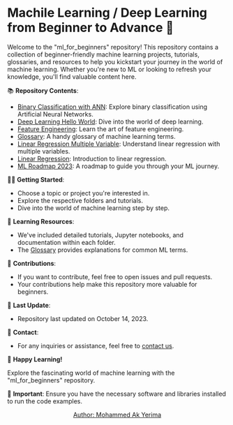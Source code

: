 # Machile Learning / Deep Learning from Beginner to Advance 🚀

Welcome to the "ml_for_beginners" repository! This repository contains a collection of beginner-friendly machine learning projects, tutorials, glossaries, and resources to help you kickstart your journey in the world of machine learning. Whether you're new to ML or looking to refresh your knowledge, you'll find valuable content here.

📚 **Repository Contents**:

- [Binary Classification with ANN](Binary%20Classification%20with%20ANN/): Explore binary classification using Artificial Neural Networks.
- [Deep Learning Hello World](Deep%20Learning%20Hello%20World/): Dive into the world of deep learning.
- [Feature Engineering](Feature%20Engineering/): Learn the art of feature engineering.
- [Glossary](Glossary/): A handy glossary of machine learning terms.
- [Linear Regression Multiple Variable](Linear%20Regression%20Multiple%20Variable/): Understand linear regression with multiple variables.
- [Linear Regression](Linear%20Regression/): Introduction to linear regression.
- [ML Roadmap 2023](ML%20Roadmap%202023/): A roadmap to guide you through your ML journey.

👩‍💻 **Getting Started**:

- Choose a topic or project you're interested in.
- Explore the respective folders and tutorials.
- Dive into the world of machine learning step by step.

📖 **Learning Resources**:

- We've included detailed tutorials, Jupyter notebooks, and documentation within each folder.
- The [Glossary](Glossary/) provides explanations for common ML terms.

🌟 **Contributions**:

- If you want to contribute, feel free to open issues and pull requests.
- Your contributions help make this repository more valuable for beginners.

📆 **Last Update**:

- Repository last updated on October 14, 2023.

📧 **Contact**:

- For any inquiries or assistance, feel free to [contact us](mailto:mcakyerima@gmail.com).

🚀 **Happy Learning!**

Explore the fascinating world of machine learning with the "ml_for_beginners" repository.

📌 **Important**: Ensure you have the necessary software and libraries installed to run the code examples.

<div align="center">
  <p>
    <a href="https://github.com/mcakyerima">
      Author: Mohammed Ak Yerima
    </a>
  </p>
</div>
